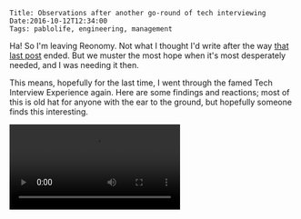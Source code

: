     Title: Observations after another go-round of tech interviewing
    Date:2016-10-12T12:34:00
    Tags: pablolife, engineering, management

Ha! So I'm leaving Reonomy. Not what I thought I'd write after the way [that
last post][29] ended. But we muster the most hope when it's most desperately
needed, and I was needing it then.

This means, hopefully for the last time, I went through the famed Tech Interview
Experience again. Here are some findings and reactions; most of this is old hat
for anyone with the ear to the ground, but hopefully someone finds this
interesting.

<video src="/img/2016/10/skeletor_exit.webm" loop="true" autoplay="true" />

<!-- more -->

## "Hopefully for the last time"?

There's a great passage in a favorite essay [_"Don't Call Yourself A Programmer,
And Other Career Advice"_][1]:

> **"Read ad. Send in resume. Go to job interview. Receive offer.” is the
> exception, not the typical case, for getting employment:** Most jobs are never
> available publicly, just like most worthwhile candidates are not available
> publicly (see [here][2]). Information about the position travels at approximately
> the speed of beer, sometimes lubricated by email. The decisionmaker at a
> company knows he needs someone. He tells his friends and business contacts.
> One of them knows someone — family, a roommate from college, someone they met
> at a conference, an ex-colleague, whatever. Introductions are made, a meeting
> happens, and they achieve agreement in principle on the job offer. Then the
> resume/HR department/formal offer dance comes about.

Perusing my public code, I've written [C code to build an obscure data structure
in a custom binary protocol][3], [Erlang code to read it][4] and [subsequently
play Scrabble with it][5], and [a terminal client in Ruby that wraps ncurses][6]
to interface with it. I've written [Go code to do OAuth on the Twitter API
without a library][7]. Most of that was done ~3-5 years ago, more recently I
wrote [a web app in Erlang][8].

And while I try to be humble, if I'm being honest it's hard to come out of the
last two startups I've had and feel anything other than that I was one of the
most effective and impactful engineers there. I wrote [the API backend that
powered two products][9], and for the previous gig I wrote 2.5 Android apps,
each in about 4-5 weeks ([1][10], [2][11], [3][12]).

So while I understand employers need to protect themselves and [too many
applicants can't program _anything_][13], it still feels pretty demeaning to
have to log into CoderPad and have someone ask me to write a function to
flatten a list while they watch, then get rejected because I had shaky fingers
hiding from a current employer at a Starbucks, or because I burned 15 minutes
because that was when I got bitten [that Ruby `puts` does something different
when you feed it an array][15] or somesuch.

So a personal goal of mine: for gigs after this one, either [start my own
company][14], or have built a network (and subsequently leverage it) to keep
these shenanigans to a minimum, because they are shenanigans.

## Observations

There is an **extremely high correlation** to anyone who looked up my work
before an interview and getting an offer. Anytime someone indicates to me that
they read a blog post of mine and/or clicked any of the above links into my
work, they almost always extend an offer.

Similarly, **there's never been a time when I was allowed to describe
[ScrabbleCheat][25] and not be offered a job after that.** That 6 year-old
project was a hell of an investment.

(the above two means that I get a little sad and frustrated when a company I
have interest in send me people who don't look into my work or let me show them
myself, since the probability of getting an offer after that dips to lower
levels).

**The most dangerous part (maybe generally, but I can say definitively for me)
is the phone screen.** By virtue of being on the phone, neither side is able to
make themselves too human to the other. My biggest issue with this is that I
think phone screens are misapplied: companies try to make them full-blown
programming tests rather than, well, simple screens to weed out non-programmers.
You're almost always asked to write an extremely artificial problem (usually
some standard library function like [flatten][16] or an LRU cache) or something
with a minor trick in it (interval coalescing in an array of arrays) in some
shared coding environment. The candidate has to "think out loud" while they do
it, and the interviewer watches them, often bored for most of it.

My favorite treatment of this is [the approach Steve Yegge outlined years
ago:][17] be specific about a few areas you want to test, then test for a
_complete vacuum_ there, everything else is a pass. In his example:

* Can the candidate write syntactically valid code? FizzBuzz is just fine here,
  or even "write a function that returns the highest number in an array."

* Can the candidate speak intelligently about Object-Oriented Design? Naturally
  this may not apply to your firm if you're a Haskell shop or something, but
  then look for other "building blocks," like function composition.

* Does this candidate know the _basics_ of most data structures? Trees, lists,
  vectors, hashes…

* Does the candidate know about regexes, scripts, and command-line tools?

He adds a section on binary, I think that matters less for most application
programmers: other domains will want to check for that.

In short: your main duty is to ensure that you're not sending up a one-trick
pony, a cultural wasteland, or someone who can only talk about code at extremely
high levels but can't really produce it. After you've established that the
person knows enough to write code in a more comfortable environment, check more
rigorously for the strength you're looking for during onsites.

## Smarter people than me on this topic

* Cate Huston's [_How I Interview_][18] is pretty fabulous, as is her [_Things
  You Don't Learn In Technical Interviews_][19]. She also wrote [_this essay for
  Model View Culture_][20]. She's one of my favorite people to blog on tech and
  the industry, and hiring is no exception.

* I think diversity matters. Most Engineering teams are terrible at it. Carlos
  Bueno has written wonderfully about it on [_Inside the Mirrortocracy_][21] and
  [_Refactoring the Mirrortocracy_][22].

* Ann Harter [wrote and expanded on][24] a fabulous series of tweets on how to
  _engineer_ a tech interview using SCIENCE. Most processes are cargo-culted
  from what Big Companies do or what we ourselves have been subjected to,
  without much critical examination; it's especially jarring when tiny startups
  that build boring apps _insist!_ you hire someone who can write code fit for a
  space shuttle.<br /><br /><small>Pssst… past a certain point, the writing of
  your code is probably not what the success of your business hinges on.</small>

* Peter Seibel, likely inspired by the above bullet point, published a Gist of
  [what he wants in a candidate.][23] If you're looking to hire: on which do you
  agree? Is your process hitting some/any of those points? How?

* An excellent treatment of mistakes made during phone screens by Jocelyn
  Goldfein is [here][26].

* I find a lot to like in Dan Luu's [_Developer hiring and the market for
  lemons_][27] and [_We only hire the best means we only hire the
  trendiest_][28].

## So… what's next, Pablo?

Why, [ClassPass][30]! Thanks for asking, imaginary Pablo!

   [1]: http://www.kalzumeus.com/2011/10/28/dont-call-yourself-a-programmer/
   [2]: http://www.joelonsoftware.com/articles/FindingGreatDevelopers.html
   [3]: https://github.com/pablo-meier/ScrabbleCheat/tree/master/code/server/lib/bingad
   [4]: https://github.com/pablo-meier/ScrabbleCheat/blob/master/code/server/src/bin_trie.erl
   [5]: https://github.com/pablo-meier/ScrabbleCheat/blob/master/code/server/src/movesearch.erl
   [6]: https://github.com/pablo-meier/ScrabbleCheat/tree/master/code/clients/curses
   [7]: https://github.com/pablo-meier/Ebooker/blob/master/src/ebooker/oauth1/oauth1.go
   [8]: https://github.com/pablo-meier/ghostlight
   [9]: https://morepablo.com/2016/01/dropwizard-rollbar.html
   [10]: https://morepablo.com/2014/12/tech-of-sup-android.html
   [11]: https://morepablo.com/2014/12/tech-of-sup-android-libraries.html
   [12]: https://morepablo.com/2014/12/tech-of-sup-android-misc.html
   [13]: https://blog.codinghorror.com/why-cant-programmers-program/
   [14]: https://morepablo.com/2016/08/business-i-might-build.html
   [15]: http://ruby-doc.org/core-2.2.2/IO.html#method-i-puts
   [16]: http://erlang.org/doc/man/lists.html#flatten-1
   [17]: https://sites.google.com/site/steveyegge2/five-essential-phone-screen-questions
   [18]: http://www.catehuston.com/blog/2015/04/01/how-i-interview/
   [19]: http://www.catehuston.com/blog/2015/07/15/things-you-dont-learn-in-technical-interviews/
   [20]: https://modelviewculture.com/pieces/we-hire-the-best
   [21]: http://carlos.bueno.org/2014/06/mirrortocracy.html
   [22]: http://carlos.bueno.org/2014/06/refactoring.html
   [23]: https://gist.github.com/gigamonkey/359e35c36770ca6e9a0c
   [24]: https://storify.com/anyharder/disrupttechinterviews-using-psych-methods-maybe
   [25]: https://github.com/pablo-meier/ScrabbleCheat
   [26]: https://jocelyngoldfein.com/screening-youre-doing-it-wrong-70de1f797c1c#.t7kz0tyie
   [27]: http://danluu.com/hiring-lemons/
   [28]: https://danluu.com/programmer-moneyball/
   [29]: https://morepablo.com/2016/08/six-months-of-managing.html
   [30]: https://classpass.com

